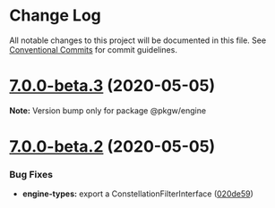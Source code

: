 # Change Log

All notable changes to this project will be documented in this file.
See [Conventional Commits](https://conventionalcommits.org) for commit guidelines.

# [7.0.0-beta.3](https://github.com/pkgw/wwt-webgl-engine/compare/@pkgw/engine@7.0.0-beta.2...@pkgw/engine@7.0.0-beta.3) (2020-05-05)

**Note:** Version bump only for package @pkgw/engine






# [7.0.0-beta.2](https://github.com/pkgw/wwt-webgl-engine/compare/@pkgw/engine@7.0.0-beta.1...@pkgw/engine@7.0.0-beta.2) (2020-05-05)


### Bug Fixes

* **engine-types:** export a ConstellationFilterInterface ([020de59](https://github.com/pkgw/wwt-webgl-engine/commit/020de599379d176e11f9e7132d1c00ede70bfea0))
